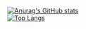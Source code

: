 [![Anurag's GitHub stats](https://github-readme-stats.vercel.app/api?username=AnderMoreno15&show_icons=true&theme=tokyonight&show=reviews,prs_merged,prs_merged_percentageshow_icons=true)](https://github.com/anuraghazra/github-readme-stats)
<br>
[![Top Langs](https://github-readme-stats.vercel.app/api/top-langs/?username=AnderMoreno15&layout=compact&theme=tokyonight)](https://github.com/anuraghazra/github-readme-stats)
